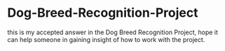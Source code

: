 # Dog-Breed-Recognition-Project
this is my accepted answer in the Dog Breed Recognition Project, hope it can help someone in gaining insight of how to work with the project.
